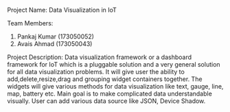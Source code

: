 Project Name:
Data Visualization in IoT

Team Members:
1. Pankaj Kumar (173050052)
2. Avais Ahmad 	(173050043)


Project Description:
Data visualization framework or a dashboard framework for IoT which is a pluggable solution and a very general solution for all data visualization problems. It will give user the ability to add,delete,resize,drag and grouping widget containers together.
The widgets will give various methods for data visualization like text, gauge, line, map, battery etc. Main goal is to make complicated data understandable visually. User can add various data source like JSON, Device Shadow.
